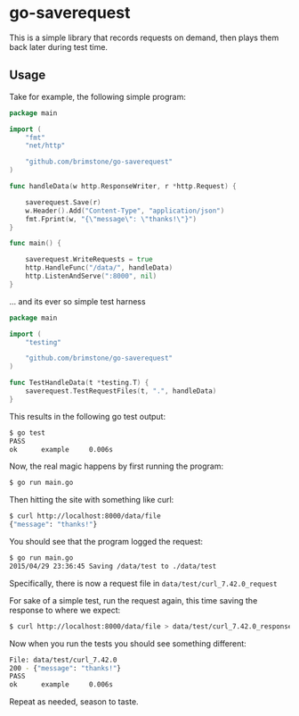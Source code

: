 go-saverequest
==============

This is a simple library that records requests on demand, then plays them back later during test time.

Usage
-----

Take for example, the following simple program:

```go
package main

import (
	"fmt"
	"net/http"

	"github.com/brimstone/go-saverequest"
)

func handleData(w http.ResponseWriter, r *http.Request) {

	saverequest.Save(r)
	w.Header().Add("Content-Type", "application/json")
	fmt.Fprint(w, "{\"message\": \"thanks!\"}")
}

func main() {

	saverequest.WriteRequests = true
	http.HandleFunc("/data/", handleData)
	http.ListenAndServe(":8000", nil)
}
```

... and its ever so simple test harness
```go
package main

import (
	"testing"

	"github.com/brimstone/go-saverequest"
)

func TestHandleData(t *testing.T) {
	saverequest.TestRequestFiles(t, ".", handleData)
}
```

This results in the following go test output:

```bash
$ go test
PASS
ok      example     0.006s
```

Now, the real magic happens by first running the program:

```bash
$ go run main.go
```

Then hitting the site with something like curl:

```bash
$ curl http://localhost:8000/data/file
{"message": "thanks!"}
```

You should see that the program logged the request:

```bash
$ go run main.go
2015/04/29 23:36:45 Saving /data/test to ./data/test
```

Specifically, there is now a request file in `data/test/curl_7.42.0_request`

For sake of a simple test, run the request again, this time saving the response to where we expect:

```bash
$ curl http://localhost:8000/data/file > data/test/curl_7.42.0_response
```

Now when you run the tests you should see something different:
```bash
File: data/test/curl_7.42.0
200 - {"message": "thanks!"}
PASS
ok      example     0.006s
```


Repeat as needed, season to taste.
